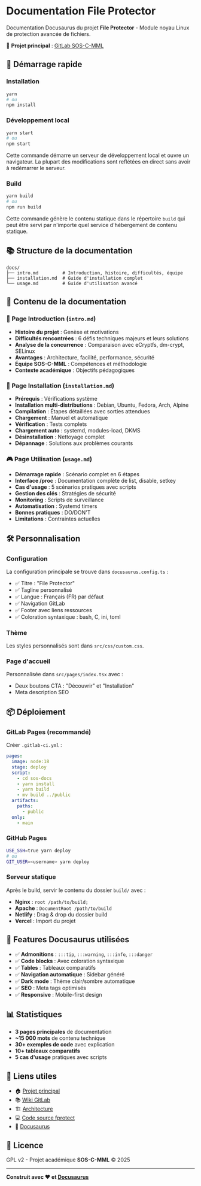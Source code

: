# Documentation File Protector

Documentation Docusaurus du projet **File Protector** - Module noyau Linux de protection avancée de fichiers.

🔗 **Projet principal** : [GitLab SOS-C-MML](https://git.oteria.fr/sos-c-mml/sos-c-mml)

## 🚀 Démarrage rapide

### Installation

```bash
yarn
# ou
npm install
```

### Développement local

```bash
yarn start
# ou
npm start
```

Cette commande démarre un serveur de développement local et ouvre un navigateur. La plupart des modifications sont reflétées en direct sans avoir à redémarrer le serveur.

### Build

```bash
yarn build
# ou
npm run build
```

Cette commande génère le contenu statique dans le répertoire `build` qui peut être servi par n'importe quel service d'hébergement de contenu statique.

## 📚 Structure de la documentation

```
docs/
├── intro.md         # Introduction, histoire, difficultés, équipe
├── installation.md  # Guide d'installation complet
└── usage.md         # Guide d'utilisation avancé
```

## 🎯 Contenu de la documentation

### 📖 Page Introduction (`intro.md`)
- **Histoire du projet** : Genèse et motivations
- **Difficultés rencontrées** : 6 défis techniques majeurs et leurs solutions
- **Analyse de la concurrence** : Comparaison avec eCryptfs, dm-crypt, SELinux
- **Avantages** : Architecture, facilité, performance, sécurité
- **Équipe SOS-C-MML** : Compétences et méthodologie
- **Contexte académique** : Objectifs pédagogiques

### 🔧 Page Installation (`installation.md`)
- **Prérequis** : Vérifications système
- **Installation multi-distributions** : Debian, Ubuntu, Fedora, Arch, Alpine
- **Compilation** : Étapes détaillées avec sorties attendues
- **Chargement** : Manuel et automatique
- **Vérification** : Tests complets
- **Chargement auto** : systemd, modules-load, DKMS
- **Désinstallation** : Nettoyage complet
- **Dépannage** : Solutions aux problèmes courants

### 🎮 Page Utilisation (`usage.md`)
- **Démarrage rapide** : Scénario complet en 6 étapes
- **Interface /proc** : Documentation complète de list, disable, setkey
- **Cas d'usage** : 5 scénarios pratiques avec scripts
- **Gestion des clés** : Stratégies de sécurité
- **Monitoring** : Scripts de surveillance
- **Automatisation** : Systemd timers
- **Bonnes pratiques** : DO/DON'T
- **Limitations** : Contraintes actuelles

## 🛠️ Personnalisation

### Configuration

La configuration principale se trouve dans `docusaurus.config.ts` :
- ✅ Titre : "File Protector"
- ✅ Tagline personnalisé
- ✅ Langue : Français (FR) par défaut
- ✅ Navigation GitLab
- ✅ Footer avec liens ressources
- ✅ Coloration syntaxique : bash, C, ini, toml

### Thème

Les styles personnalisés sont dans `src/css/custom.css`.

### Page d'accueil

Personnalisée dans `src/pages/index.tsx` avec :
- Deux boutons CTA : "Découvrir" et "Installation"
- Meta description SEO

## 📦 Déploiement

### GitLab Pages (recommandé)

Créer `.gitlab-ci.yml` :

```yaml
pages:
  image: node:18
  stage: deploy
  script:
    - cd sos-docs
    - yarn install
    - yarn build
    - mv build ../public
  artifacts:
    paths:
      - public
  only:
    - main
```

### GitHub Pages

```bash
USE_SSH=true yarn deploy
# ou
GIT_USER=<username> yarn deploy
```

### Serveur statique

Après le build, servir le contenu du dossier `build/` avec :
- **Nginx** : `root /path/to/build;`
- **Apache** : `DocumentRoot /path/to/build`
- **Netlify** : Drag & drop du dossier build
- **Vercel** : Import du projet

## 🎨 Features Docusaurus utilisées

- ✅ **Admonitions** : `:::tip`, `:::warning`, `:::info`, `:::danger`
- ✅ **Code blocks** : Avec coloration syntaxique
- ✅ **Tables** : Tableaux comparatifs
- ✅ **Navigation automatique** : Sidebar généré
- ✅ **Dark mode** : Thème clair/sombre automatique
- ✅ **SEO** : Meta tags optimisés
- ✅ **Responsive** : Mobile-first design

## 📊 Statistiques

- **3 pages principales** de documentation
- **~15 000 mots** de contenu technique
- **30+ exemples de code** avec explication
- **10+ tableaux comparatifs**
- **5 cas d'usage** pratiques avec scripts

## 🔗 Liens utiles

- 🏠 [Projet principal](https://git.oteria.fr/sos-c-mml/sos-c-mml)
- 📚 [Wiki GitLab](https://git.oteria.fr/sos-c-mml/sos-c-mml/-/wikis/home)
- 🏗️ [Architecture](https://git.oteria.fr/sos-c-mml/sos-c-mml/-/blob/main/docs/ARCHITECTURE.md)
- 💻 [Code source fprotect](https://git.oteria.fr/sos-c-mml/sos-c-mml/-/tree/main/fprotect)
- 📖 [Docusaurus](https://docusaurus.io/)

## 📝 Licence

GPL v2 - Projet académique **SOS-C-MML** © 2025

---

**Construit avec ❤️ et [Docusaurus](https://docusaurus.io/)**
